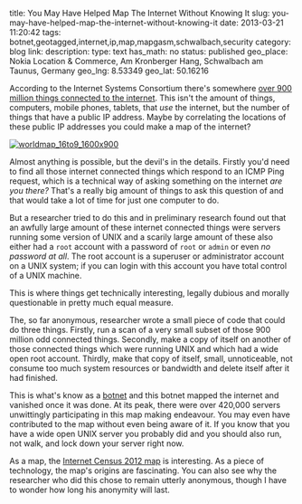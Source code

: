 title: You May Have Helped Map The Internet Without Knowing It
slug: you-may-have-helped-map-the-internet-without-knowing-it
date: 2013-03-21 11:20:42
tags: botnet,geotagged,internet,ip,map,mapgasm,schwalbach,security
category: blog
link: 
description: 
type: text
has_math: no
status: published
geo_place: Nokia Location & Commerce, Am  Kronberger Hang, Schwalbach am Taunus, Germany
geo_lng: 8.53349
geo_lat: 50.16216

According to the Internet Systems Consortium there's somewhere [over 900 million things connected to the internet](http://www.isc.org/solutions/survey "http://www.isc.org/solutions/survey"). This isn't the amount of things, computers, mobile phones, tablets, that *use* the internet, but the number of things that have a public IP address. Maybe by correlating the locations of these public IP addresses you could make a map of the internet?

<!-- TEASER_END -->

[![worldmap_16to9_1600x900](/wp-content/uploads/2013/03/worldmap_16to9_1600x900-1024x576.png)](http://internetcensus2012.bitbucket.org/images.html "http://internetcensus2012.bitbucket.org/images.html")

Almost anything is possible, but the devil's in the details. Firstly you'd need to find all those internet connected things which respond to an ICMP Ping request, which is a technical way of asking something on the internet *are you there?* That's a really big amount of things to ask this question of and that would take a lot of time for just one computer to do. 

But a researcher tried to do this and in preliminary research found out that an awfully large amount of these internet connected things were servers running some version of UNIX and a scarily large amount of these also either had a `root` account with a password of `root` or `admin` or even *no password at all*. The root account is a superuser or administrator account on a UNIX system; if you can login with this account you have total control of a UNIX machine.

This is where things get technically interesting, legally dubious and morally questionable in pretty much equal measure.

The, so far anonymous, researcher wrote a small piece of code that could do three things. Firstly, run a scan of a very small subset of those 900 million odd connected things. Secondly, make a copy of itself on another of those connected things which were running UNIX and which had a wide open root account. Thirdly, make that copy of itself, small, unnoticeable, not consume too much system resources or bandwidth and delete itself after it had finished.

This is what's know as a [botnet](http://en.wikipedia.org/wiki/Botnet "http://en.wikipedia.org/wiki/Botnet") and this botnet mapped the internet and vanished once it was done. At its peak, there were over 420,000 servers unwittingly participating in this map making endeavour. You may even have contributed to the map without even being aware of it. If you know that you have a wide open UNIX server you probably did and you should also run, not walk, and lock down your server right now.

As a map, the [Internet Census 2012 map](http://internetcensus2012.bitbucket.org/paper.html "http://internetcensus2012.bitbucket.org/paper.html") is interesting. As a piece of technology, the map's origins are fascinating. You can also see why the researcher who did this chose to remain utterly anonymous, though I have to wonder how long his anonymity will last.







